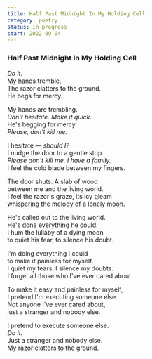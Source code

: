 ```yaml
---
title: Half Past Midnight In My Holding Cell
category: poetry
status: in-progress
start: 2022-09-04
---
```

### Half Past Midnight In My Holding Cell

*Do it.*  
My hands tremble.  
The razor clatters to the ground.  
He begs for mercy.  

My hands are trembling.  
*Don't hesitate. Make it quick.*  
He's begging for mercy.  
*Please, don't kill me.*  

I hesitate — *should I?*  
I nudge the door to a gentle stop.  
*Please don't kill me. I have a family.*  
I feel the cold blade between my fingers.  

The door shuts. A slab of wood  
between me and the living world.  
I feel the razor's graze, its icy gleam  
whispering the melody of a lonely moon.  

He's called out to the living world.  
He's done everything he could.  
I hum the lullaby of a dying moon  
to quiet his fear, to silence his doubt.  

I'm doing everything I could  
to make it painless for myself.  
I quiet my fears. I silence my doubts.  
I forget all those who I've ever cared about.  

To make it easy and painless for myself,   
I pretend I'm executing someone else.      
Not anyone I've ever cared about,          
just a stranger and nobody else.           

I pretend to execute someone else.  
*Do it.*  
Just a stranger and nobody else.  
My razor clatters to the ground.  
